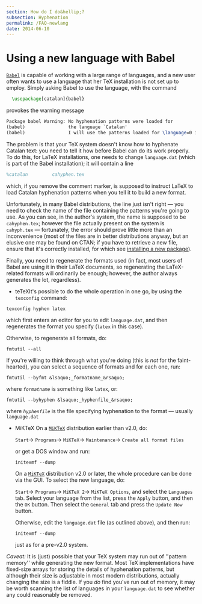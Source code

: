 ```yaml
---
section: How do I do&hellip;?
subsection: Hyphenation
permalink: /FAQ-newlang
date: 2014-06-10
---
```


# Using a new language with Babel

[`Babel`](https://ctan.org/pkg/Babel) is capable of working with a large range of
languages, and a new user often wants to use a language that her
TeX installation is not set up to employ.  Simply asking Babel to
use the language, with the command
```latex
  \usepackage[catalan]{babel}
```
provokes the warning message
```latex
Package babel Warning: No hyphenation patterns were loaded for
(babel)                the language `Catalan'
(babel)                I will use the patterns loaded for \language=0 instead.
```

The problem is that your TeX system doesn't know how to hyphenate
Catalan text: you need to tell it how before Babel can do its work
properly.  To do this, for LaTeX installations, one needs to change
`language.dat` (which is part of the Babel installation); it will
contain a line
```latex
%catalan         cahyphen.tex
```
which, if you remove the comment marker, is supposed to instruct
LaTeX to load Catalan hyphenation patterns when you tell it to build
a new format.

Unfortunately, in many Babel distributions, the line just isn't
right&nbsp;&mdash; you need to check the name of the file containing the
patterns you're going to use.  As you can see, in the author's system,
the name is supposed to be `cahyphen.tex`; however the file
actually present on the system is `cahyph.tex`&nbsp;&mdash; fortunately,
the error should prove little more than an inconvenience (most of the
files are in better distributions anyway, but an elusive one
may be found on CTAN; if you have to retrieve
a new file, ensure that it's correctly installed, for which see
[installing a new package](/FAQ-inst-wlcf)).

Finally, you need to regenerate the formats used (in fact, most users
of Babel are using it in their LaTeX documents, so regenerating the
LaTeX-related formats will ordinarily be enough; however, the
author always generates the lot, regardless).

- teTeXIt's possible to do the whole operation in one go, by
  using the `texconfig` command:
```latex
texconfig hyphen latex
```
  which first enters an editor for you to edit `language.dat`,
  and then regenerates the format you specify (`latex` in
  this case).

  Otherwise, to regenerate all formats, do: 

  `fmtutil --all`

  If you're willing to think through what you're doing (this is
  _not_ for the faint-hearted), you can select a sequence of
  formats and for each one, run: 

  `fmtutil --byfmt &lsaquo;_formatname_&rsaquo;`

  where _`formatname`_ is something like `latex`,
  or: 

  `fmtutil --byhyphen &lsaquo;_hyphenfile_&rsaquo;`

  where _`hyphenfile`_ is the file specifying hyphenation
  to the format&nbsp;&mdash; usually `language.dat`
- MiKTeX On a [`MiKTeX`](https://ctan.org/pkg/MiKTeX) distribution earlier than v2.0, do: 

  `Start`&rarr;
  `Programs`&rarr;
  `MiKTeX`&rarr;
  `Maintenance`&rarr;
  `Create all format files`

  or get a DOS window and run:

  `initexmf --dump`

  On a [`MiKTeX`](https://ctan.org/pkg/MiKTeX) distribution v2.0 or later, the whole
  procedure can be done via the GUI.  To select the new
  language, do:

  `Start`&rarr;
  `Programs`&rarr;
  `MiKTeX 2`&rarr;
  `MiKTeX Options`, and select the `Languages` tab.
  Select your language from the list, press the `Apply` button,
  and then the `OK` button.  Then select the `General`
  tab and press the `Update Now` button.

  Otherwise, edit the `language.dat` file (as outlined above),
  and then run:

  `initexmf --dump`

  just as for a pre-v2.0 system.

*_Caveat_:* It is (just) possible that
your TeX system may run out of ''pattern memory'' while generating
the new format.  Most TeX implementations have fixed-size arrays
for storing the details of hyphenation patterns, but although their
size is adjustable in most modern distributions, actually changing the
size is a fiddle.  If you _do_ find you've run out of memory,
it may be worth scanning the list of languages in your
`language.dat` to see whether any could reasonably be removed.

